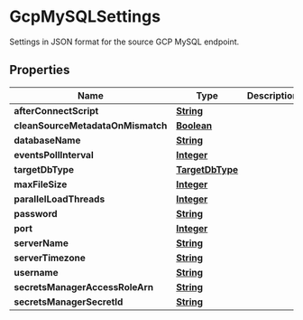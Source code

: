 

# GcpMySQLSettings

Settings in JSON format for the source GCP MySQL endpoint.

## Properties

| Name | Type | Description | Notes |
|------------ | ------------- | ------------- | -------------|
|**afterConnectScript** | [**String**](String.md) |  |  [optional] |
|**cleanSourceMetadataOnMismatch** | [**Boolean**](Boolean.md) |  |  [optional] |
|**databaseName** | [**String**](String.md) |  |  [optional] |
|**eventsPollInterval** | [**Integer**](Integer.md) |  |  [optional] |
|**targetDbType** | [**TargetDbType**](TargetDbType.md) |  |  [optional] |
|**maxFileSize** | [**Integer**](Integer.md) |  |  [optional] |
|**parallelLoadThreads** | [**Integer**](Integer.md) |  |  [optional] |
|**password** | [**String**](String.md) |  |  [optional] |
|**port** | [**Integer**](Integer.md) |  |  [optional] |
|**serverName** | [**String**](String.md) |  |  [optional] |
|**serverTimezone** | [**String**](String.md) |  |  [optional] |
|**username** | [**String**](String.md) |  |  [optional] |
|**secretsManagerAccessRoleArn** | [**String**](String.md) |  |  [optional] |
|**secretsManagerSecretId** | [**String**](String.md) |  |  [optional] |



